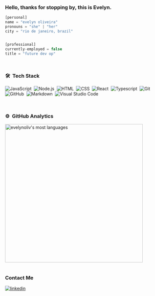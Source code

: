 ### Hello, thanks for stopping by, this is **Evelyn**.

```javascript
[personal]
name = "evelyn oliveira"
pronouns = "she" | "her"
city = "rio de janeiro, brazil"


[professional]
currently-employed = false
title = "future dev op"

```
<br>

### 🛠 &nbsp;Tech Stack

![JavaScript](https://img.shields.io/badge/-JavaScript-05122A?style=flat&logo=javascript)&nbsp;
![Node.js](https://img.shields.io/badge/-Node.js-05122A?style=flat&logo=node.js)&nbsp;
![HTML](https://img.shields.io/badge/-HTML-05122A?style=flat&logo=HTML5)&nbsp;
![CSS](https://img.shields.io/badge/-CSS-05122A?style=flat&logo=CSS3&logoColor=1572B6)&nbsp;
![React](https://img.shields.io/badge/-React-05122A?style=flat&logo=react)&nbsp;
![Typescript](https://img.shields.io/badge/-Typescript-05122A?style=flat&logo=typescript)&nbsp;
![Git](https://img.shields.io/badge/-Git-05122A?style=flat&logo=git)&nbsp;
![GitHub](https://img.shields.io/badge/-GitHub-05122A?style=flat&logo=github)&nbsp;
![Markdown](https://img.shields.io/badge/-Markdown-05122A?style=flat&logo=markdown)&nbsp;
![Visual Studio Code](https://img.shields.io/badge/-Visual%20Studio%20Code-05122A?style=flat&logo=visual-studio-code&logoColor=007ACC)&nbsp;



<br>

### ⚙️ &nbsp;GitHub Analytics
<p align="left">
<img width="450em" src="https://github-readme-stats.vercel.app/api/top-langs/?username=evelynoliv&layout=compact&theme=vision-friendly-dark" alt="evelynoliv's most languages"/><br>


<br>

### Contact Me
</a>
<a href="https://www.linkedin.com/in/evelynolives/" target="_blank">
  <img align="center" src="https://img.shields.io/badge/-evelynolives-05122A?style=flat&logo=linkedin" alt="linkedin"/>
</a>






